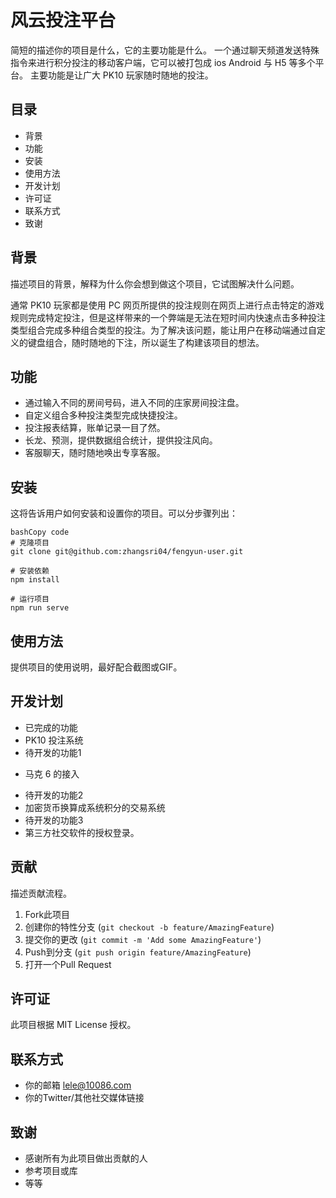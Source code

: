 # 风云投注平台

简短的描述你的项目是什么，它的主要功能是什么。
一个通过聊天频道发送特殊指令来进行积分投注的移动客户端，它可以被打包成 ios Android 与 H5 等多个平台。
主要功能是让广大 PK10 玩家随时随地的投注。

## 目录

- 背景
- 功能
- 安装
- 使用方法
- 开发计划
- 许可证
- 联系方式
- 致谢

## 背景

描述项目的背景，解释为什么你会想到做这个项目，它试图解决什么问题。

通常 PK10 玩家都是使用 PC 网页所提供的投注规则在网页上进行点击特定的游戏规则完成特定投注，但是这样带来的一个弊端是无法在短时间内快速点击多种投注类型组合完成多种组合类型的投注。为了解决该问题，能让用户在移动端通过自定义的键盘组合，随时随地的下注，所以诞生了构建该项目的想法。

## 功能

- 通过输入不同的房间号码，进入不同的庄家房间投注盘。
- 自定义组合多种投注类型完成快捷投注。
- 投注报表结算，账单记录一目了然。
- 长龙、预测，提供数据组合统计，提供投注风向。
- 客服聊天，随时随地唤出专享客服。

## 安装

这将告诉用户如何安装和设置你的项目。可以分步骤列出：

```
bashCopy code
# 克隆项目
git clone git@github.com:zhangsri04/fengyun-user.git

# 安装依赖
npm install

# 运行项目
npm run serve
```

## 使用方法

提供项目的使用说明，最好配合截图或GIF。

## 开发计划

-  已完成的功能
  - PK10 投注系统
-  待开发的功能1
  * 马克 6 的接入
-  待开发的功能2
  - 加密货币换算成系统积分的交易系统
-  待开发的功能3
  - 第三方社交软件的授权登录。

## 贡献

描述贡献流程。

1. Fork此项目
2. 创建你的特性分支 (`git checkout -b feature/AmazingFeature`)
3. 提交你的更改 (`git commit -m 'Add some AmazingFeature'`)
4. Push到分支 (`git push origin feature/AmazingFeature`)
5. 打开一个Pull Request

## 许可证

此项目根据 MIT License 授权。

## 联系方式

- 你的邮箱
   lele@10086.com
- 你的Twitter/其他社交媒体链接

## 致谢

- 感谢所有为此项目做出贡献的人
- 参考项目或库
- 等等